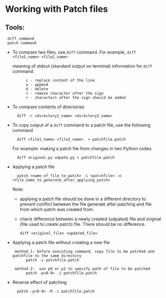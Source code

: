 # Working with Patch files 

## Tools:
     diff command
     patch command

- To compare two files, use `diff` command. For example,
           `diff <file1_name> <file2_name>`

  meaning of stdout (standard output on terminal) information for `diff` command:
  ```
        c - replace content of the line
        a - append 
        d - delete
        < - remove character after the sign
        > - characters after the sign should be added
  ```
- To compare contents of directories

        diff -r <directory1_name> <directory2_name>

- To copy output of a `diff` command to a patch file, use the following command

        diff <file1_name> <file2_name>  > patchfile.patch

  For example: making a patch file from changes in two Python codes

        diff original.py udpate.py > patchfile.patch

- Applying a patch file

        patch <name_of_file_to_patch> -i <patchfile> -o <file_name_to_generate_after_applying_patch>
    
    Note: 
     - applying a patch file should be done in a different directory to prevent conflict between the file generate after patching and file from which patch was created from.

     - check difference between a newly created (udpated) file and original (file used to create patch) file. There should be no difference.

         ` diff <original_file> <updated_file> `

- Applying a patch file without creating a new file

       method 1: before executing command, copy file to be patched and patchfile to the same directory
            patch -i patchfile.patch     
       
       method 2:  use p0 or p1 to specify path of file to be patched
            patch -p<0-9> -i patchfile.patch  

- Reverse effect of patching

        patch -p<0-9> -R -i patchfile.patch


  
